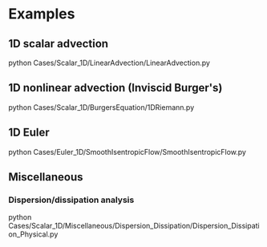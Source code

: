 # Examples #

## 1D scalar advection
python Cases/Scalar_1D/LinearAdvection/LinearAdvection.py

## 1D nonlinear advection (Inviscid Burger's)
python Cases/Scalar_1D/BurgersEquation/1DRiemann.py

## 1D Euler
python Cases/Euler_1D/SmoothIsentropicFlow/SmoothIsentropicFlow.py

## Miscellaneous
### Dispersion/dissipation analysis
python Cases/Scalar_1D/Miscellaneous/Dispersion_Dissipation/Dispersion_Dissipation_Physical.py 
